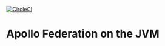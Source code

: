 [![CircleCI](https://circleci.com/gh/apollographql/federation-jvm.svg?style=svg&circle-token=06a108f8cf15baf0a55228c9836cc25ee0aa5a50)](https://circleci.com/gh/apollographql/federation-jvm)

# Apollo Federation on the JVM
